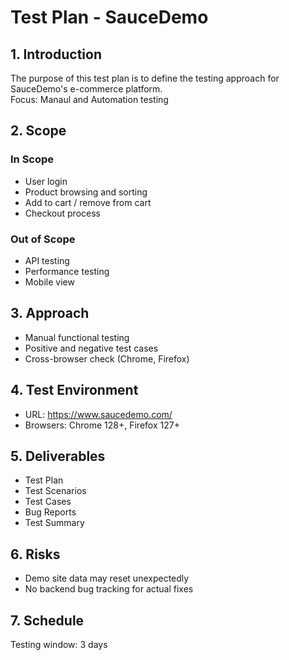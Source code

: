 # Test Plan - SauceDemo

## 1. Introduction
The purpose of this test plan is to define the testing approach for SauceDemo's e-commerce platform.  
Focus: Manaul and Automation testing

## 2. Scope
### In Scope
- User login
- Product browsing and sorting
- Add to cart / remove from cart
- Checkout process

### Out of Scope
- API testing
- Performance testing
- Mobile view

## 3. Approach
- Manual functional testing
- Positive and negative test cases
- Cross-browser check (Chrome, Firefox)

## 4. Test Environment
- URL: https://www.saucedemo.com/
- Browsers: Chrome 128+, Firefox 127+

## 5. Deliverables
- Test Plan
- Test Scenarios
- Test Cases
- Bug Reports
- Test Summary

## 6. Risks
- Demo site data may reset unexpectedly
- No backend bug tracking for actual fixes

## 7. Schedule
Testing window: 3 days
